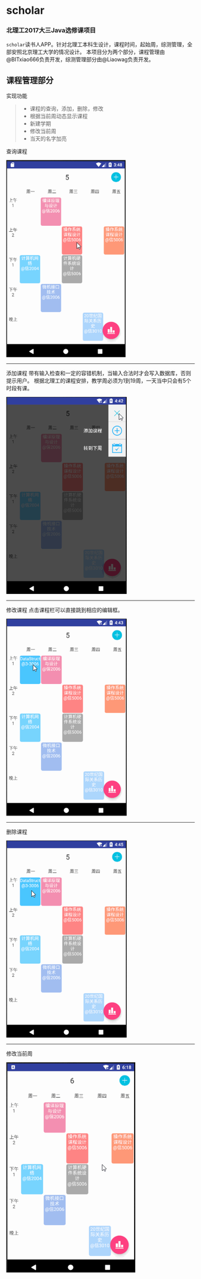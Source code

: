 # scholar

### 北理工2017大三Java选修课项目
`scholar`读书人APP。针对北理工本科生设计，课程时间，起始周，综测管理，全部安照北京理工大学的情况设计。
本项目分为两个部分，课程管理由@BITxiao666负责开发，综测管理部分由@Liaowag负责开发。

## 课程管理部分

实现功能
> * 课程的查询，添加，删除，修改
> * 根据当前周动态显示课程
> * 新建学期
> * 修改当前周
> * 当天的名字加亮

查询课程

![img](https://github.com/BITxiao666/scholar/blob/master/gif/query.gif)

---

添加课程
带有输入检查和一定的容错机制，当输入合法时才会写入数据库，否则提示用户。
根据北理工的课程安排，教学周必须为1到19周，一天当中只会有5个时段有课。

![img](https://github.com/BITxiao666/scholar/blob/master/gif/add.gif)

---

修改课程
点击课程栏可以直接跳到相应的编辑框。

![img](https://github.com/BITxiao666/scholar/blob/master/gif/edit.gif)

---

删除课程

![img](https://github.com/BITxiao666/scholar/blob/master/gif/delete.gif)

---

修改当前周

![img](https://github.com/BITxiao666/scholar/blob/master/gif/change_week.gif)

